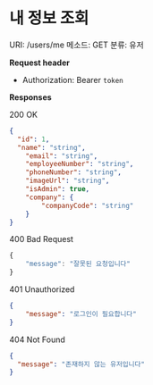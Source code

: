# 내 정보 조회

URI: /users/me
메소드: GET
분류: 유저

**Request header**

- Authorization: Bearer `token`

**Responses**

200 OK

```json
{
  "id": 1,
  "name": "string",
	"email": "string",
	"employeeNumber": "string",
	"phoneNumber": "string",
	"imageUrl": "string",
	"isAdmin": true,
	"company": {
		"companyCode": "string"
	}
}
```

400 Bad Request

```jsx
{
	"message": "잘못된 요청입니다"
}
```

401 Unauthorized

```json
{
	"message": "로그인이 필요합니다"
}
```

404 Not Found

```json
{
  "message": "존재하지 않는 유저입니다"
}
```
